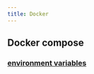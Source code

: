 ```yaml
---
title: Docker
---
```


## Docker compose

### [environment variables](https://docs.docker.com/compose/how-tos/environment-variables/set-environment-variables/)


<Catalog />

